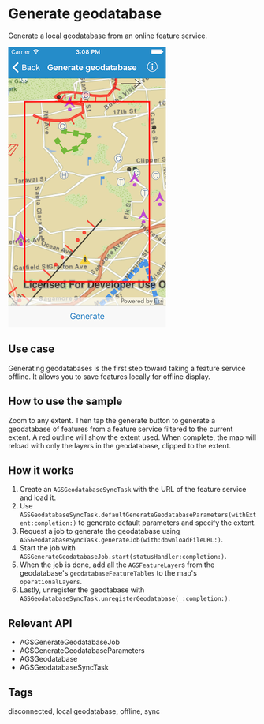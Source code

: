# Generate geodatabase

Generate a local geodatabase from an online feature service.

![Generate geodatabase sample](generate-geodatabase.png)

## Use case

Generating geodatabases is the first step toward taking a feature service offline. It allows you to save features locally for offline display.

## How to use the sample

Zoom to any extent. Then tap the generate button to generate a geodatabase of features from a feature service filtered to the current extent. A red outline will show the extent used. When complete, the map will reload with only the layers in the geodatabase, clipped to the extent.

## How it works

1. Create an `AGSGeodatabaseSyncTask` with the URL of the feature service and load it.
2. Use `AGSGeodatabaseSyncTask.defaultGenerateGeodatabaseParameters(withExtent:completion:)` to generate default parameters and specify the extent.
3. Request a job to generate the geodatabase using `AGSGeodatabaseSyncTask.generateJob(with:downloadFileURL:)`.
4. Start the job with `AGSGenerateGeodatabaseJob.start(statusHandler:completion:)`.
5. When the job is done, add all the `AGSFeatureLayer`s from the geodatabase's `geodatabaseFeatureTables` to the map's `operationalLayers`.
6. Lastly, unregister the geodtabase with `AGSGeodatabaseSyncTask.unregisterGeodatabase(_:completion:)`.

## Relevant API

* AGSGenerateGeodatabaseJob
* AGSGenerateGeodatabaseParameters
* AGSGeodatabase
* AGSGeodatabaseSyncTask

## Tags

disconnected, local geodatabase, offline, sync

